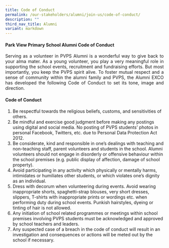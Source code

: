```yaml
---
title: Code of Conduct
permalink: /our-stakeholders/alumni/join-us/code-of-conduct/
description: ""
third_nav_title: Alumni
variant: markdown
---
```

<h4>Park View Primary School Alumni Code of Conduct</h4>

<p align="justify">Serving as a volunteer in PVPS Alumni is a wonderful way to give back to your alma mater. As a young volunteer, you play a very meaningful role in supporting the school events, recruitment and fundraising efforts. But most importantly, you keep the PVPS spirit alive. To foster mutual respect and a sense of community within the alumni family and PVPS, the Alumni EXCO has developed the following Code of Conduct to set its tone, image and direction.</p>

<h4>Code of Conduct</h4>
 
 <ol>
  <li>Be respectful towards the religious beliefs, customs, and sensitivities of others.</li>
  <li>Be mindful and exercise good judgment before making any postings using digital and social media. No posting of PVPS students’ photos in personal Facebook, Twitters, etc. due to Personal Data Protection Act 2012.</li>
  <li>Be considerate, kind and responsible in one’s dealings with teaching and non-teaching staff, parent volunteers and students in the school. Alumni volunteers should not engage in disorderly or offensive behaviour within the school premises (e.g. public display of affection, damage of school property).</li>
  <li>Avoid participating in any activity which physically or mentally harms, intimidates or humiliates other students, or which violates one’s dignity as an individual.</li>
  <li>Dress with decorum when volunteering during events. Avoid wearing inappropriate shorts, spaghetti-strap blouses, very short dresses, slippers, T-shirts with inappropriate prints or wordings etc. when performing duty during school events. Punkish hairstyles, dyeing or tinting of hair is not allowed.</li>
  <li>Any initiation of school related programmes or meetings within school premises involving PVPS students must be acknowledged and approved by school teachers and leaders.</li>
  <li>Any suspected case of a breach in the code of conduct will result in an investigation and consequences or actions will be meted out by the school if necessary.</li>
</ol>
